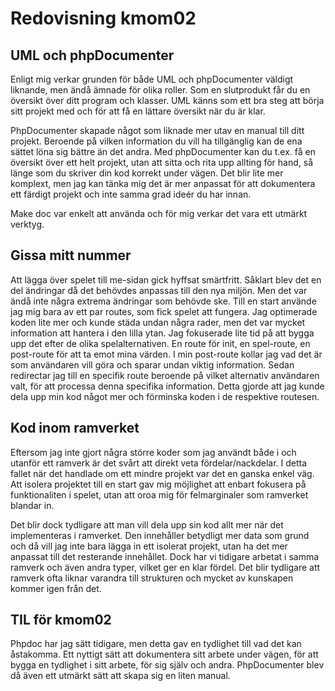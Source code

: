 ---
---
Redovisning kmom02
=========================

UML och phpDocumenter
----------------------

Enligt mig verkar grunden för både UML och phpDocumenter väldigt liknande, men ändå ämnade för olika roller. Som en slutprodukt får du en översikt över ditt program och klasser. UML känns som ett bra steg att börja sitt projekt med och för att få en lättare översikt när du är klar.

PhpDocumenter skapade något som liknade mer utav en manual till ditt projekt. Beroende på vilken information du vill ha tillgänglig kan de ena sättet löna sig bättre än det andra. Med phpDocumenter kan du t.ex. få en översikt över ett helt projekt, utan att sitta och rita upp allting för hand, så länge som du skriver din kod korrekt under vägen.
Det blir lite mer komplext, men jag kan tänka mig det är mer anpassat för att dokumentera ett färdigt projekt och inte samma grad ideér du har innan.

Make doc var enkelt att använda och för mig verkar det vara ett utmärkt verktyg.

Gissa mitt nummer
------------------
Att lägga över spelet till me-sidan gick hyffsat smärtfritt. Såklart blev det en del ändringar då det behövdes anpassas till den nya miljön. Men det var ändå inte några extrema ändringar som behövde ske. Till en start använde jag mig bara av ett par routes, som fick spelet att fungera. Jag optimerade koden lite mer och kunde städa undan några rader, men det var mycket information att hantera i den lilla ytan. Jag fokuserade lite tid på att bygga upp det efter de olika spelalternativen. En route för init, en spel-route,  en post-route för att ta emot mina värden. I min post-route kollar jag vad det är som användaren vill göra och sparar undan viktig information. Sedan redirectar jag till en specifik route beroende på vilket alternativ användaren valt, för att processa denna specifika information. Detta gjorde att jag kunde dela upp min kod något mer och förminska koden i de respektive routesen.

Kod inom ramverket
---------------------
Eftersom jag inte gjort några större koder som jag användt både i och utanför ett ramverk är det svårt att direkt veta fördelar/nackdelar. I detta fallet när det handlade om ett mindre projekt var det en ganska enkel väg. Att isolera projektet till en start gav mig möjlighet att enbart fokusera på funktionaliten i spelet, utan att oroa mig för felmarginaler som ramverket blandar in.

Det blir dock tydligare att man vill dela upp sin kod allt mer när det implementeras i ramverket. Den innehåller betydligt mer data som grund och då vill jag inte bara lägga in ett isolerat projekt, utan ha det mer anpassat till det resterande innehållet.
Dock har vi tidigare arbetat i samma ramverk och även andra typer, vilket ger en klar fördel. Det blir tydligare att ramverk ofta liknar varandra till strukturen och mycket av kunskapen kommer igen från det.

TIL för kmom02
------------------
Phpdoc har jag sätt tidigare, men detta gav en tydlighet till vad det kan åstakomma. Ett nyttigt sätt att dokumentera sitt arbete under vägen, för att bygga en tydlighet i sitt arbete, för sig själv och andra. PhpDocumenter blev då även ett utmärkt sätt att skapa sig en liten manual.
